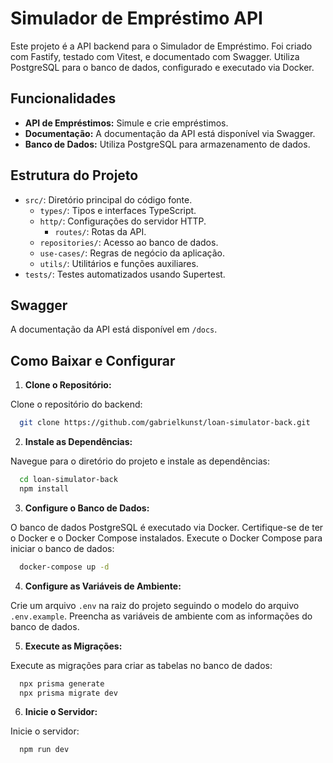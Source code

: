 # Simulador de Empréstimo API

Este projeto é a API backend para o Simulador de Empréstimo. Foi criado com Fastify, testado com Vitest, e documentado com Swagger. Utiliza PostgreSQL para o banco de dados, configurado e executado via Docker.

## Funcionalidades

- **API de Empréstimos:** Simule e crie empréstimos.
- **Documentação:** A documentação da API está disponível via Swagger.
- **Banco de Dados:** Utiliza PostgreSQL para armazenamento de dados.

## Estrutura do Projeto

- `src/`: Diretório principal do código fonte.
  - `types/`: Tipos e interfaces TypeScript.
  - `http/`: Configurações do servidor HTTP.
    - `routes/`: Rotas da API.
  - `repositories/`: Acesso ao banco de dados.
  - `use-cases/`: Regras de negócio da aplicação.
  - `utils/`: Utilitários e funções auxiliares.
- `tests/`: Testes automatizados usando Supertest.

## Swagger

A documentação da API está disponível em `/docs`.

## Como Baixar e Configurar

1. **Clone o Repositório:**

Clone o repositório do backend:

```bash
  git clone https://github.com/gabrielkunst/loan-simulator-back.git
```

2. **Instale as Dependências:**

Navegue para o diretório do projeto e instale as dependências:

```bash
  cd loan-simulator-back
  npm install
```

3. **Configure o Banco de Dados:**

O banco de dados PostgreSQL é executado via Docker. Certifique-se de ter o Docker e o Docker Compose instalados. Execute o Docker Compose para iniciar o banco de dados:

```bash
  docker-compose up -d
```

4. **Configure as Variáveis de Ambiente:**

Crie um arquivo `.env` na raiz do projeto seguindo o modelo do arquivo `.env.example`. Preencha as variáveis de ambiente com as informações do banco de dados.

5. **Execute as Migrações:**

Execute as migrações para criar as tabelas no banco de dados:

```bash
  npx prisma generate
  npx prisma migrate dev
```

6. **Inicie o Servidor:**

Inicie o servidor:

```bash
  npm run dev
```
